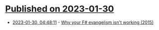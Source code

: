 # [Published on 2023-01-30](index.md)

* [2023-01-30, 04:48:11](https://lobste.rs/s/xykzhk/why_your_f_evangelism_isn_t_working_2015) - [Why your F# evangelism isn't working (2015)](https://ericsink.com/entries/fsharp_chasm.html)
